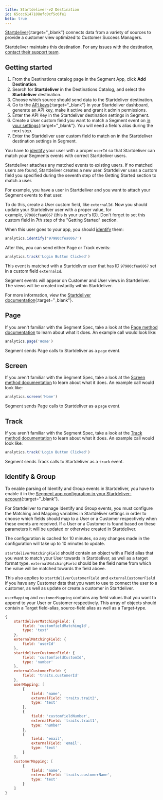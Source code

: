 ```yaml
---
title: Startdeliver-v2 Destination
id: 65ccc6147108efc0cf5c6fe1
beta: true
---
```

[Startdeliver](https://startdeliver.com/?utm_source=segmentio&utm_medium=docs&utm_campaign=partners){:target="_blank”} connects data from a variety of sources to provide a customer view optimized to Customer Success Managers.

Startdeliver maintains this destination. For any issues with the destination, [contact their support team](mailto:support@startdeliver.com).


## Getting started

 

1. From the Destinations catalog page in the Segment App, click **Add Destination**.
2. Search for **Startdeliver** in the Destinations Catalog, and select the **Startdeliver** destination.
3. Choose which source should send data to the Startdeliver destination.
4. Go to the [API keys](https://app.startdeliver.com/settings/apikeys){:target="_blank"} in your Startdeliver dashboard, generate an API key, make it active and grant it admin permissions.
5. Enter the API Key in the Startdeliver destination settings in Segment.
6. Create a User custom field you want to match a Segment event on [in your settings](https://app.startdeliver.com/settings/fields){:target="_blank"}. You will need a field's alias during the next step.
7. Enter the Startdeliver user custom field to match on in the Startdeliver destination settings in Segment.

You have to [identify](/docs/connections/spec/identify/) your user with a proper `userId` so that Startdeliver can match your Segments events with correct Startdeliver users.

Startdeliver attaches any matched events to existing users. If no matched users are found, Startdeliver creates a new user. Startdeliver uses a custom field you specified during the seventh step of the Getting Started section to match a user.

For example, you have a user in Startdeliver and you want to attach your Segment events to that user.

To do this, create a User custom field, like `externalId`. Now you should update your Startdeliver user with a proper value, for example, `97980cfea0067` (this is your user's ID). Don't forget to set this custom field in 7th step of the "Getting Started" section.

When this user goes to your app, you should [identify](/docs/connections/spec/identify/) them:

```js
analytics.identify('97980cfea0067')
```

After this, you can send either Page or Track events:

```js
analytics.track('Login Button Clicked')
```

This event is matched with a Startdeliver user that has ID `97980cfea0067` set in a custom field `externalId`.

Segment events will appear on Customer and User views in Startdeliver. The views will be created instantly within Startdeliver.

For more information, view the [Startdeliver documentation](https://app.startdeliver.com/dev/app/Segment){:target="_blank"}.


## Page

If you aren't familiar with the Segment Spec, take a look at the [Page method documentation](/docs/connections/spec/page/) to learn about what it does. An example call would look like:

```js
analytics.page('Home')
```

Segment sends Page calls to Startdeliver as a `page` event. 

## Screen

If you aren't familiar with the Segment Spec, take a look at the [Screen method documentation](/docs/connections/spec/screen/) to learn about what it does. An example call would look like:

```js
analytics.screen('Home')
```

Segment sends Page calls to Startdeliver as a `page` event. 


## Track

If you aren't familiar with the Segment Spec, take a look at the [Track method documentation](/docs/connections/spec/track/) to learn about what it does. An example call would look like:

```js
analytics.track('Login Button Clicked')
```

Segment sends Track calls to Startdeliver as a `track` event.

## Identify & Group

To enable parsing of Identify and Group events in Startdeliver, you have to enable it in the [Segment app configuration in your Startdeliver-account](https://app.startdeliver.com/settings/app/segment){:target="_blank"}.

For Startdeliver to manage Identify and Group events, you must configure the Matching and Mapping variables in Startdeliver settings in order to choose which fields should map to a User or a Customer respectively when these events are received. If a User or a Customer is found based on these parameters it will be updated or otherwise created in Startdeliver.

The configuration is cached for 10 minutes, so any changes made in the configuration will take up to 10 minutes to update.

`startdeliverMatchingField` should contain an object with a Field alias that you want to match your User towards in Startdeliver, as well as a target format type.
`externalMatchingField` should be the field name from which the value will be matched towards the field above.

This also applies to `startdeliverCustomerField` and `externalCustomerField` if you have any Customer data that you want to use to connect the user to a customer, as well as update or create a customer in Startdeliver.

`userMapping` and `customerMapping` contains any field values that you want to append to your User or Customer respectively. This array of objects should contain a Target field-alias, source-field alias as well as a Target-type.

```js
{
	startdeliverMatchingField: {
		field: 'customfieldMatchingId',
		type: 'text'
	},
	externalMatchingField: {
		field: 'userId'
	},
	startdeliverCustomerField: {
		field: 'customfieldCustomId',
		type: 'number'
	},
	externalCustomerField: {
		field: 'traits.customerId'
	},
	userMapping: [
		{
			field: 'name',
			externalField: 'traits.trait2',
			type: 'text'
		},
		{
			field: 'customfieldNumber',
			externalField: 'traits.trait1',
			type: 'number'
		},
		{
			field: 'email',
			externalField: 'email',
			type: 'text'
		}
	],
	customerMapping: [
		{
			field: 'name',
			externalField: 'traits.customerName',
			type: 'text'
		}
	]
}
```
